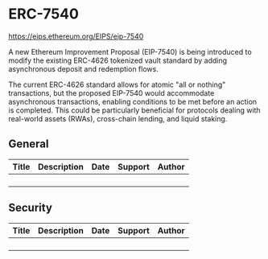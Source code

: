 # ERC-7540

https://eips.ethereum.org/EIPS/eip-7540

A new Ethereum Improvement Proposal (EIP-7540) is being introduced to modify the existing ERC-4626 tokenized vault standard by adding asynchronous deposit and redemption flows. 

The current ERC-4626 standard allows for atomic "all or nothing" transactions, but the proposed EIP-7540 would accommodate asynchronous transactions, enabling conditions to be met before an action is completed. This could be particularly beneficial for protocols dealing with real-world assets (RWAs), cross-chain lending, and liquid staking.

## General

| Title | Description | Date | Support | Author |
| ----- | ----------- | ---- | ------- | ------ |
|       |             |      |         |        |
|       |             |      |         |        |
|       |             |      |         |        |
|       |             |      |         |        |



## Security

| Title | Description | Date | Support | Author |
| ----- | ----------- | ---- | ------- | ------ |
|       |             |      |         |        |
|       |             |      |         |        |
|       |             |      |         |        |
|       |             |      |         |        |
